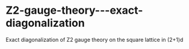 # Z2-gauge-theory---exact-diagonalization
Exact diagonalization of Z2 gauge theory on the square lattice in (2+1)d
